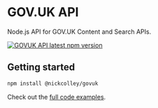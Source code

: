 # GOV.UK API

Node.js API for GOV.UK Content and Search APIs.

[![GOVUK API latest npm version](https://img.shields.io/npm/v/@nickcolley/govuk.svg)](https://www.npmjs.com/package/@nickcolley/govuk)

## Getting started

```bash
npm install @nickcolley/govuk
```

Check out the [full code examples](./examples/).
